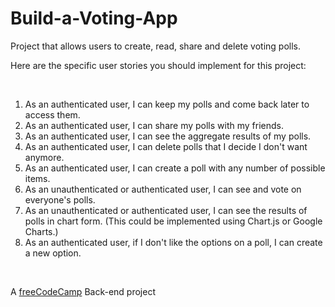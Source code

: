 # Build-a-Voting-App
Project that allows users to create, read, share and delete voting polls.

<p>Here are the specific user stories you should implement for this project:</p>
<br>
<ol>
  <li>As an authenticated user, I can keep my polls and come back later to access them.</li>
  <li>As an authenticated user, I can share my polls with my friends.</li>
  <li>As an authenticated user, I can see the aggregate results of my polls.</li>
  <li>As an authenticated user, I can delete polls that I decide I don't want anymore.</li>
  <li>As an authenticated user, I can create a poll with any number of possible items.</li>
  <li>As an unauthenticated or authenticated user, I can see and vote on everyone's polls.</li>
  <li> As an unauthenticated or authenticated user, I can see the results of polls in chart form. (This could be implemented using Chart.js or Google Charts.)</li>
  <li>As an authenticated user, if I don't like the options on a poll, I can create a new option.</li>
</ol>
<br>
<p>A <a href="https://www.freecodecamp.org/challenges/build-a-voting-app">freeCodeCamp</a> Back-end project</p>

